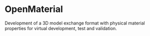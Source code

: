 # OpenMaterial
Development of a 3D model exchange format with physical material properties for virtual development, test and validation.
